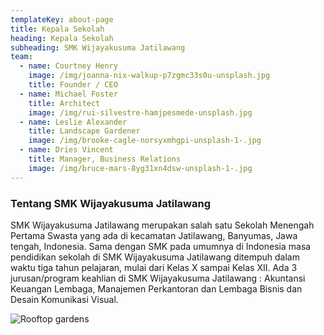 ```yaml
---
templateKey: about-page
title: Kepala Sekolah
heading: Kepala Sekolah
subheading: SMK Wijayakusuma Jatilawang
team:
  - name: Courtney Henry
    image: /img/joanna-nix-walkup-p7zgmc33s0u-unsplash.jpg
    title: Founder / CEO
  - name: Michael Foster
    title: Architect
    image: /img/rui-silvestre-hamjpesmede-unsplash.jpg
  - name: Leslie Alexander
    title: Landscape Gardener
    image: /img/brooke-cagle-norsyxmhgpi-unsplash-1-.jpg
  - name: Dries Vincent
    title: Manager, Business Relations
    image: /img/bruce-mars-8yg31xn4dsw-unsplash-1-.jpg
---
```

### Tentang SMK Wijayakusuma Jatilawang

SMK Wijayakusuma Jatilawang merupakan salah satu Sekolah Menengah Pertama Swasta yang ada di kecamatan Jatilawang, Banyumas, Jawa tengah, Indonesia. Sama dengan SMK pada umumnya di Indonesia masa pendidikan sekolah di SMK Wijayakusuma Jatilawang ditempuh dalam waktu tiga tahun pelajaran, mulai dari Kelas X sampai Kelas XII. Ada 3 jurusan/program keahlian di SMK Wijayakusuma Jatilawang : Akuntansi Keuangan Lembaga, Manajemen Perkantoran dan Lembaga Bisnis dan Desain Komunikasi Visual.

![Rooftop gardens](/img/chuttersnap-nxjyzlbnyuq-unsplash.jpg "Rooftop gardens")